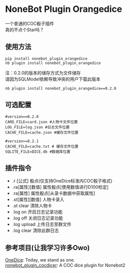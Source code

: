 # NoneBot Plugin Orangedice

一个普通的COC骰子插件  
真的不点个Star吗？  


## 使用方法
```
pip install nonebot_plugin_orangedice 
nb plugin install nonebot_plugin_orangedice
```
注：0.2.0的版本的储存方式为文件储存  
请因为SQLModel依赖导致冲突的用户下载此版本  
```
nb plugin install nonebot_plugin_orangedice==0.2.0
```
## 可选配置

``` 
#version==0.2.0
CARD_FILE=card.json #人物卡文件位置
LOG_FILE=log.json #日志文件位置
CACHE_FILE=cache.json #缓存文件位置
```

```
#version>=0.2.1
CACHE_FILE=cache.txt # 缓存文件位置
SQLITE_FILE=DICE.db #数据库位置
```

## 插件指令
- .r [公式]         骰点(仅支持OneDice标准内COC骰子格式)
- .ra[属性][数值]   属性骰点[使用数值进行D100检定]
- .ra[属性]         属性骰点[从录卡数据中获取属性]
- .st[属性][数值]   人物卡录入
- .st clear         清除人物卡
- .log on           开启日志记录功能
- .log off          关闭日志记录功能
- .log upload       上传日志至群文件
- .log clear        清除此群日志

## 参考项目(让我学习许多Owo)

[OneDice](https://github.com/OlivOS-Team/onedice): Today, we stand as one.  
[nonebot_plugin_cocdicer](https://github.com/abrahum/nonebot_plugin_cocdicer): A COC dice plugin for Nonebot2
